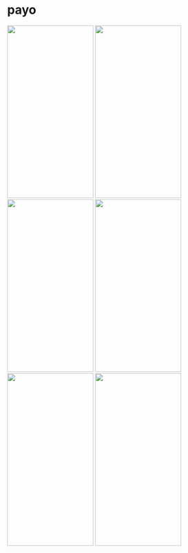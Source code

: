 # payo

<p float="left">
  <img src="https://user-images.githubusercontent.com/52675676/179367771-59d5557a-3516-49a0-ad77-6c11018ea3e9.png" width="200" height="400" />
  <img src="https://user-images.githubusercontent.com/52675676/179367772-8afe6958-dbb1-4ce0-941b-00038bec32bf.png" width="200" height="400" />
  <img src="https://user-images.githubusercontent.com/52675676/179367773-b07f312e-b40c-47fa-87b9-1aae8e0bd11c.png" width="200" height="400" />
  <img src="https://user-images.githubusercontent.com/52675676/179367860-51457ab5-2e87-42cb-848e-3bf3fe435635.png"  width="200" height="400" />
  <img src="https://user-images.githubusercontent.com/52675676/179367770-68bfd9f8-018f-43a9-af4c-12881bad78b1.png" width="200" height="400" />
  <img src="https://user-images.githubusercontent.com/52675676/179367861-051001df-637a-4f38-baa7-921299891ec4.png" width="200" height="400" />
  

</p>


